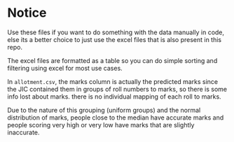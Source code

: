 # Notice

Use these files if you want to do something with the data manually in code, 
else its a better choice to just use the excel files that is also present in this repo.

The excel files are formatted as a table so you can do simple sorting and filtering using excel for most use cases.

In `allotment.csv`, the marks column is actually the predicted marks since the JIC contained them in groups of roll numbers to marks, so there is some info lost about marks. there is no individual mapping of each roll to marks.

Due to the nature of this grouping (uniform groups) and the normal distribution of marks, people close to the median have accurate marks and people scoring very high or very low have marks that are slightly inaccurate. 
